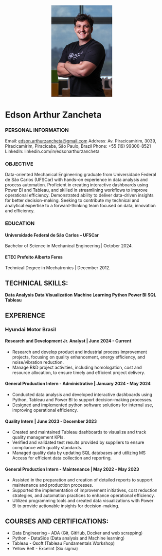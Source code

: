 <p align="center">
  <img src="assets/img/profile.jpg" alt="Edson Arthur Zancheta" width="200">
</p>

# Edson Arthur Zancheta

### PERSONAL INFORMATION

Email: edson.arthurzancheta@gmail.com
Address: Av. Piracicamirim, 3039, Piracicamirim, Piracicaba, São Paulo, Brazil
Phone: +55 (19) 99300-8521
LinkedIn: linkedin.com/in/edsonarthurzancheta

### OBJECTIVE
Data-oriented Mechanical Engineering graduate from Universidade Federal de São Carlos (UFSCar) with hands-on experience in data analysis and process automation. Proficient in creating interactive dashboards using Power BI and Tableau, and skilled in streamlining workflows to improve operational efficiency. Demonstrated ability to deliver data-driven insights for better decision-making.  Seeking to contribute my technical and analytical expertise to a forward-thinking team focused on data, innovation and efficiency.

### EDUCATION

#### Universidade Federal de São Carlos – UFSCar
Bachelor of Science in Mechanical Engineering | October 2024.
#### ETEC Prefeito Alberto Feres
Technical Degree in Mechatronics | December 2012.

## TECHNICAL SKILLS:

**Data Analysis** 
**Data Visualization**
**Machine Learning**
**Python** 
**Power BI** 
**SQL**
**Tableau**

## EXPERIENCE

### Hyundai Motor Brasil

#### Research and Development Jr. Analyst | June 2024 - Current 
* Research and develop product and industrial process improvement projects, focusing on quality enhancement, energy efficiency, and noise/vibration reduction. 
* Manage R&D project activities, including homologation, cost and resource allocation, to ensure timely and efficient project delivery. 

#### General Production Intern - Administrative | January 2024 - May 2024
* Conducted data analysis and developed interactive dashboards using Python, Tableau and Power BI to support decision-making processes.
* Designed and implemented python software solutions for internal use, improving operational efficiency.

#### Quality Intern | June 2023 - December 2023
* Created and maintained Tableau dashboards to visualize and track quality management KPIs. 
* Verified and validated test results provided by suppliers to ensure compliance with quality standards. 
* Managed quality data by updating SQL databases and utilizing MS Access for efficient data collection and reporting. 

#### General Production Intern - Maintenance | May 2022 - May 2023
* Assisted in the preparation and creation of detailed reports to support maintenance and production processes. 
* Supported the implementation of improvement initiatives, cost reduction strategies, and automation practices to enhance operational efficiency. 
* Utilized programming tools and created data visualizations with Power BI to provide actionable insights for decision-making. 

## COURSES AND CERTIFICATIONS:

* Data Engineering - ADA (Git, GitHub, Docker and web scrapping)
* Python - DataSide (Data analysis and Machine learning) 
* Tableau - Qsoft (Tableau Fundamentals Workshop)
* Yellow Belt - Excelint (Six sigma) 
